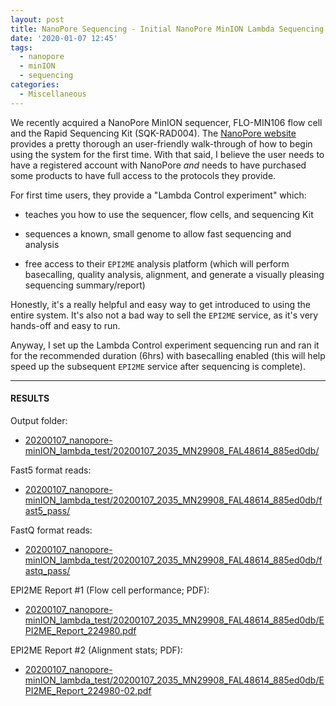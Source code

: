 ```yaml
---
layout: post
title: NanoPore Sequencing - Initial NanoPore MinION Lambda Sequencing Test
date: '2020-01-07 12:45'
tags:
  - nanopore
  - minION
  - sequencing
categories:
  - Miscellaneous
---
```

We recently acquired a NanoPore MinION sequencer, FLO-MIN106 flow cell and the Rapid Sequencing Kit (SQK-RAD004). The [NanoPore website](https://community.nanoporetech.com/guides/minion/rapid/introduction) provides a pretty thorough an user-friendly walk-through of how to begin using the system for the first time. With that said, I believe the user needs to have a registered account with NanoPore _and_ needs to have purchased some products to have full access to the protocols they provide.

For first time users, they provide a "Lambda Control experiment" which:

- teaches you how to use the sequencer, flow cells, and sequencing Kit

- sequences a known, small genome to allow fast sequencing and analysis

- free access to their `EPI2ME` analysis platform (which will perform basecalling, quality analysis, alignment, and generate a visually pleasing sequencing summary/report)

Honestly, it's a really helpful and easy way to get introduced to using the entire system. It's also not a bad way to sell the `EPI2ME` service, as it's very hands-off and easy to run.

Anyway, I set up the Lambda Control experiment sequencing run and ran it for the recommended duration (6hrs) with basecalling enabled (this will help speed up the subsequent `EPI2ME` service after sequencing is complete).

---

#### RESULTS

Output folder:

- [20200107_nanopore-minION_lambda_test/20200107_2035_MN29908_FAL48614_885ed0db/](https://gannet.fish.washington.edu/Atumefaciens/20200107_nanopore-minION_lambda_test/20200107_2035_MN29908_FAL48614_885ed0db/)

Fast5 format reads:

 - [20200107_nanopore-minION_lambda_test/20200107_2035_MN29908_FAL48614_885ed0db/fast5_pass/](https://gannet.fish.washington.edu/Atumefaciens/20200107_nanopore-minION_lambda_test/20200107_2035_MN29908_FAL48614_885ed0db/fast5_pass/)

 FastQ format reads:

 - [20200107_nanopore-minION_lambda_test/20200107_2035_MN29908_FAL48614_885ed0db/fastq_pass/](https://gannet.fish.washington.edu/Atumefaciens/20200107_nanopore-minION_lambda_test/20200107_2035_MN29908_FAL48614_885ed0db/fastq_pass/)

 EPI2ME Report \#1 (Flow cell performance; PDF):

 - [20200107_nanopore-minION_lambda_test/20200107_2035_MN29908_FAL48614_885ed0db/EPI2ME_Report_224980.pdf](https://gannet.fish.washington.edu/Atumefaciens/20200107_nanopore-minION_lambda_test/20200107_2035_MN29908_FAL48614_885ed0db/EPI2ME_Report_224980.pdf)

 EPI2ME Report \#2 (Alignment stats; PDF):

 - [20200107_nanopore-minION_lambda_test/20200107_2035_MN29908_FAL48614_885ed0db/EPI2ME_Report_224980-02.pdf](https://gannet.fish.washington.edu/Atumefaciens/20200107_nanopore-minION_lambda_test/20200107_2035_MN29908_FAL48614_885ed0db/EPI2ME_Report_224980-02.pdf)

 

